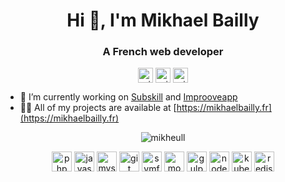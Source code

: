 <h1 align="center">Hi 👋, I'm Mikhael Bailly</h1>

<h3 align="center">A French web developer</h3>
<p align="center">
<a href="https://codepen.io/mikheull" target="blank"><img align="center" src="https://cdn.jsdelivr.net/npm/simple-icons@3.0.1/icons/codepen.svg" alt="mikheull" height="24" width="24" /></a>
<a href="https://twitter.com/mikhael_bailly" target="blank"><img align="center" src="https://cdn.jsdelivr.net/npm/simple-icons@3.0.1/icons/twitter.svg" alt="mikhael_bailly" height="24" width="24" /></a>
<a href="https://linkedin.com/in/mikhael-bailly" target="blank"><img align="center" src="https://cdn.jsdelivr.net/npm/simple-icons@3.0.1/icons/linkedin.svg" alt="mikhael-bailly" height="24" width="24" /></a>
</p>


- 🔭 I’m currently working on [Subskill](https://subskill.com) and [Improoveapp](https://github.com/Improoveapp)
- 👨‍💻 All of my projects are available at [https://mikhaelbailly.fr](https://mikhaelbailly.fr)


<p align="center"><img align="center" src="https://github-readme-stats.vercel.app/api?username=mikheull&show_icons=true" alt="mikheull" /></p>

<p align="center">
  <img src="https://devicons.github.io/devicon/devicon.git/icons/php/php-original.svg" alt="php" width="32" height="32"/> 
  <img src="https://devicons.github.io/devicon/devicon.git/icons/javascript/javascript-original.svg" alt="javascript" width="32" height="32"/> 
  <img src="https://devicons.github.io/devicon/devicon.git/icons/mysql/mysql-original-wordmark.svg" alt="mysql" width="32" height="32"/> 
  <img src="https://www.vectorlogo.zone/logos/git-scm/git-scm-icon.svg" alt="git" width="32" height="32"/> 
  <img src="https://symfony.com/logos/symfony_black_03.svg" alt="symfony" width="32" height="32"/>
  <img src="https://devicons.github.io/devicon/devicon.git/icons/mongodb/mongodb-original-wordmark.svg" alt="mongodb" width="32" height="32"/> 
  <img src="https://devicons.github.io/devicon/devicon.git/icons/gulp/gulp-plain.svg" alt="gulp" width="32" height="32"/> 
  <img src="https://devicons.github.io/devicon/devicon.git/icons/nodejs/nodejs-original-wordmark.svg" alt="nodejs" width="32" height="32"/> 
  <img src="https://www.vectorlogo.zone/logos/kubernetes/kubernetes-icon.svg" alt="kubernetes" width="32" height="32"/> 
  <img src="https://devicons.github.io/devicon/devicon.git/icons/redis/redis-original-wordmark.svg" alt="redis" width="32" height="32"/>
</p>
